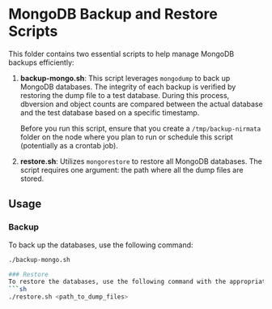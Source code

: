 # MongoDB Backup and Restore Scripts

This folder contains two essential scripts to help manage MongoDB backups efficiently:

1. **backup-mongo.sh**: This script leverages `mongodump` to back up MongoDB databases. The integrity of each backup is verified by restoring the dump file to a test database. During this process, dbversion and object counts are compared between the actual database and the test database based on a specific timestamp. 
   
   Before you run this script, ensure that you create a `/tmp/backup-nirmata` folder on the node where you plan to run or schedule this script (potentially as a crontab job).
   
2. **restore.sh**: Utilizes `mongorestore` to restore all MongoDB databases. The script requires one argument: the path where all the dump files are stored.

## Usage

### Backup
To back up the databases, use the following command:
```sh
./backup-mongo.sh

### Restore
To restore the databases, use the following command with the appropriate path:
```sh
./restore.sh <path_to_dump_files>
